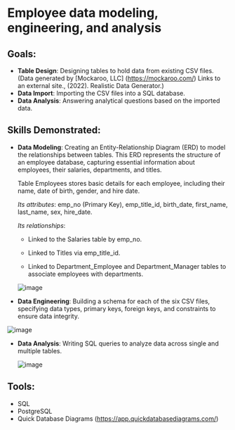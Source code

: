 # Employee data modeling, engineering, and analysis
## **Goals**: 
- **Table Design**: Designing tables to hold data from existing CSV files. (Data generated by [Mockaroo, LLC] (https://mockaroo.com/) Links to an external site., (2022). Realistic Data Generator.)
- **Data Import**: Importing the CSV files into a SQL database.
- **Data Analysis**: Answering analytical questions based on the imported data.
## **Skills Demonstrated**: 
- **Data Modeling**: Creating an Entity-Relationship Diagram (ERD) to model the relationships between tables.
This ERD represents the structure of an employee database, capturing essential information about employees, their salaries, departments, and titles.

  Table Employees stores basic details for each employee, including their name, date of birth, gender, and hire date.
  
  *Its attributes*: emp_no (Primary Key), emp_title_id, birth_date, first_name, last_name, sex, hire_date.
  
  *Its relationships*:

    - Linked to the Salaries table by emp_no.
    
    - Linked to Titles via emp_title_id.
  
    - Linked to Department_Employee and Department_Manager tables to associate employees with departments.
  
  ![image](https://github.com/irinatenis/Employee-data-modeling-engineering-and-analysis/assets/120978502/77460dbd-0a74-4f51-907e-e4f8e1e292e7)
  
- **Data Engineering**: Building a schema for each of the six CSV files, specifying data types, primary keys, foreign keys, and constraints to ensure data integrity.
  
![image](https://github.com/irinatenis/Employee-data-modeling-engineering-and-analysis/assets/120978502/16e87008-3f7a-44c9-aad4-ed882769aab7)

- **Data Analysis**: Writing SQL queries to analyze data across single and multiple tables.
  
  ![image](https://github.com/irinatenis/Employee-data-modeling-engineering-and-analysis/assets/120978502/044e676d-859d-4e3f-b4fb-5727f5071acd)
  
## **Tools**: 
- SQL
- PostgreSQL
- Quick Database Diagrams (https://app.quickdatabasediagrams.com/)

